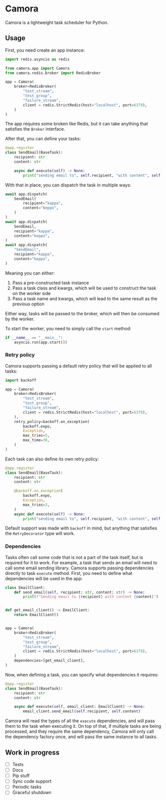 # Camora

Camora is a lightweight task scheduler for Python.

## Usage

First, you need create an app instance:

```python
import redis.asyncio as redis

from camora.app import Camora
from camora.redis.broker import RedisBroker

app = Camora(
    broker=RedisBroker(
        "test_stream",
        "test_group",
        "failure_stream",
        client = redis.StrictRedis(host="localhost", port=6379),
    )
)
```

The app requires some broken like Redis, but it can take anything that satisfies the `Broker` interface.

After that, you can define your tasks:

```python
@app.register
class SendEmail(BaseTask):
    recipient: str
    content: str

    async def execute(self) -> None:
        print("sending email to", self.recipient, "with content", self.content)
```

With that in place, you can dispatch the task in multiple ways:

```python
await app.dispatch(
    SendEmail(
        recipient="kappa",
        content="keppo",
    )
)
await app.dispatch(
    SendEmail,
    recipient="kappa",
    content="keppo",
)
await app.dispatch(
    "SendEmail",
    recipient="kappa",
    content="keppo",
)
```

Meaning you can either:

1. Pass a pre-constructed task instance
2. Pass a task class and kwargs, which will be used to construct the task on the worker side
3. Pass a task name and kwargs, which will lead to the same result as the previous option

Either way, tasks will be passed to the broker, which will then be consumed by the worker.

To start the worker, you need to simply call the `start` method:

```python
if __name__ == "__main__":
    asyncio.run(app.start())
```

### Retry policy

Camora supports passing a default retry policy that will be applied to all tasks:

```python
import backoff

app = Camora(
    broker=RedisBroker(
        "test_stream",
        "test_group",
        "failure_stream",
        client = redis.StrictRedis(host="localhost", port=6379),
    ),
    retry_policy=backoff.on_exception(
        backoff.expo,
        Exception,
        max_tries=5,
        max_time=30,
    )
)
```

Each task can also define its own retry policy:

```python
@app.register
class SendEmail(BaseTask):
    recipient: str
    content: str

    @backoff.on_exception(
        backoff.expo,
        Exception,
        max_tries=3,
    )
    async def execute(self) -> None:
        print("sending email to", self.recipient, "with content", self.content)
```

Default support was made with `backoff` in mind, but anything that satisfies the `RetryDecorator` type will work.

### Dependencies

Tasks often call some code that is not a part of the task itself, but is required for it to work. For example, a task that sends an email will need to call some email sending library. Camora supports passing dependencies directly to task `execute` method. First, you need to define what dependencies will be used in the app:

```python
class EmailClient:
    def send_email(self, recipient: str, content: str) -> None:
        print(f"Sending email to {recipient} with content {content}")


def get_email_client() -> EmailClient:
    return EmailClient()


app = Camora(
    broker=RedisBroker(
        "test_stream",
        "test_group",
        "failure_stream",
        client = redis.StrictRedis(host="localhost", port=6379),
    )
    dependencies=[get_email_client],
)
```

Now, when defining a task, you can specify what dependencies it requires:

```python
@app.register
class SendEmail(BaseTask):
    recipient: str
    content: str

    async def execute(self, email_client: EmailClient) -> None:
        email_client.send_email(self.recipient, self.content)
```

Camora will read the types of all the `execute` dependencies, and will pass them to the task when executing it. On top of that, if multiple tasks are being processed, and they require the same dependency, Camora will only call the dependency factory once, and will pass the same instance to all tasks.

## Work in progress

- [ ] Tests
- [ ] Docs
- [ ] Pip stuff
- [ ] Sync code support
- [ ] Periodic tasks
- [ ] Graceful shutdown
